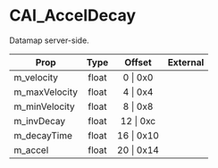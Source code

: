# CAI_AccelDecay
Datamap server-side.

|Prop|Type|Offset|External|
|---|:-:|:-:|--:|
|m_velocity|float|0 \| 0x0||
|m_maxVelocity|float|4 \| 0x4||
|m_minVelocity|float|8 \| 0x8||
|m_invDecay|float|12 \| 0xc||
|m_decayTime|float|16 \| 0x10||
|m_accel|float|20 \| 0x14||
